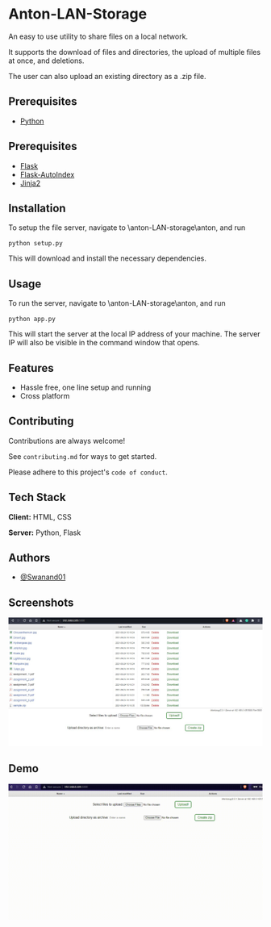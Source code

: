 
# Anton-LAN-Storage

An easy to use utility to share files on a local network.

It supports the download of files and directories, the upload of multiple files at once, and deletions.

The user can also upload an existing directory as a .zip file. 


## Prerequisites

 - [Python](https://www.python.org/downloads/)
 
  ## Prerequisites

 - [Flask](https://pypi.org/project/Flask/)
 - [Flask-AutoIndex](https://pypi.org/project/Flask-AutoIndex/)
 - [Jinja2](https://pypi.org/project/Jinja2/)
  
## Installation

To setup the file server, navigate to \anton-LAN-storage\anton\, and run 

```
python setup.py
```
This will download and install the necessary dependencies.
## Usage

To run the server, navigate to \anton-LAN-storage\anton, and run

```
python app.py
```
This will start the server at the local IP address of your machine. 
The server IP will also be visible in the command window that opens.
## Features

- Hassle free, one line setup and running
- Cross platform

  
## Contributing

Contributions are always welcome!

See `contributing.md` for ways to get started.

Please adhere to this project's `code of conduct`.

  
## Tech Stack

**Client:** HTML, CSS

**Server:** Python, Flask

  
## Authors

- [@Swanand01](https://github.com/Swanand01)

  
## Screenshots

![App Screenshot](https://github.com/Swanand01/anton-LAN-storage/blob/master/demo/demo_pic.JPG)

  
## Demo

![Alt Text](https://github.com/Swanand01/anton-LAN-storage/blob/master/demo/demo_gif.gif)

  